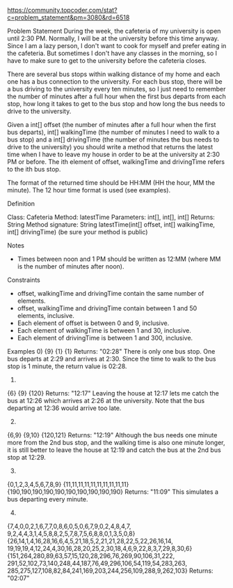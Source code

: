 https://community.topcoder.com/stat?c=problem_statement&pm=3080&rd=6518

Problem Statement
During the week, the cafeteria of my university is open until 2:30 PM. Normally, I will be at the university before this time anyway. Since I am a lazy person, I don't want to cook for myself and prefer eating in the cafeteria. But sometimes I don't have any classes in the morning, so I have to make sure to get to the university before the cafeteria closes.

There are several bus stops within walking distance of my home and each one has a bus connection to the university. For each bus stop, there will be a bus driving to the university every ten minutes, so I just need to remember the number of minutes after a full hour when the first bus departs from each stop, how long it takes to get to the bus stop and how long the bus needs to drive to the university.

Given a int[] offset (the number of minutes after a full hour when the first bus departs), int[] walkingTime (the number of minutes I need to walk to a bus stop) and a int[] drivingTime (the number of minutes the bus needs to drive to the university) you should write a method that returns the latest time when I have to leave my house in order to be at the university at 2:30 PM or before. The ith element of offset, walkingTime and drivingTime refers to the ith bus stop.

The format of the returned time should be HH:MM (HH the hour, MM the minute). The 12 hour time format is used (see examples).

Definition

Class:	Cafeteria
Method:	latestTime
Parameters:	int[], int[], int[]
Returns:	String
Method signature:	String latestTime(int[] offset, int[] walkingTime, int[] drivingTime)
(be sure your method is public)


Notes
-	Times between noon and 1 PM should be written as 12:MM (where MM is the number of minutes after noon).

Constraints
-	offset, walkingTime and drivingTime contain the same number of elements.
-	offset, walkingTime and drivingTime contain between 1 and 50 elements, inclusive.
-	Each element of offset is between 0 and 9, inclusive.
-	Each element of walkingTime is between 1 and 30, inclusive.
-	Each element of drivingTime is between 1 and 300, inclusive.

Examples
0)
{9}
{1}
{1}
Returns: "02:28"
There is only one bus stop. One bus departs at 2:29 and arrives at 2:30. Since the time to walk to the bus stop is 1 minute, the return value is 02:28.

1)
{6}
{9}
{120}
Returns: "12:17"
Leaving the house at 12:17 lets me catch the bus at 12:26 which arrives at 2:26 at the university. Note that the bus departing at 12:36 would arrive too late.

2)
{6,9}
{9,10}
{120,121}
Returns: "12:19"
Although the bus needs one minute more from the 2nd bus stop, and the walking time is also one minute longer, it is still better to leave the house at 12:19 and catch the bus at the 2nd bus stop at 12:29.

3)
{0,1,2,3,4,5,6,7,8,9}
{11,11,11,11,11,11,11,11,11,11}
{190,190,190,190,190,190,190,190,190,190}
Returns: "11:09"
This simulates a bus departing every minute.

4)
{7,4,0,0,2,1,6,7,7,0,8,6,0,5,0,6,7,9,0,2,4,8,4,7,
9,2,4,4,3,1,4,5,8,8,2,5,7,8,7,5,6,8,8,0,1,3,5,0,8}
{26,14,1,4,16,28,16,6,4,5,21,18,5,2,21,21,28,22,5,22,26,16,14,
19,19,19,4,12,24,4,30,16,28,20,25,2,30,18,4,6,9,22,8,3,7,29,8,30,6}
{151,264,280,89,63,57,15,120,28,296,76,269,90,106,31,222,
291,52,102,73,140,248,44,187,76,49,296,106,54,119,54,283,263,
285,275,127,108,82,84,241,169,203,244,256,109,288,9,262,103}
Returns: "02:07"
